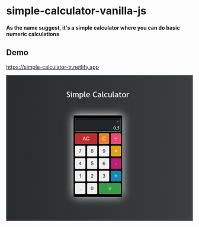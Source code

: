 # simple-calculator-vanilla-js
#### As the name suggest, it's a simple calculator where you can do basic numeric calculations

## **Demo**
https://simple-calculator-tr.netlify.app

![Screenshot](screenshot.PNG)
